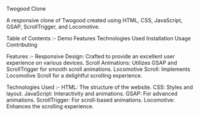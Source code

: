 Twogood Clone

A responsive clone of Twogood created using HTML, CSS, JavaScript, GSAP, ScrollTrigger, and Locomotive.


Table of Contents :-
		Demo
		Features
		Technologies Used
		Installation
		Usage
		Contributing

Features :-
		Responsive Design: Crafted to provide an excellent user experience on various devices.
		Scroll Animations: Utilizes GSAP and ScrollTrigger for smooth scroll animations.
		Locomotive Scroll: Implements Locomotive Scroll for a delightful scrolling experience.

 Technologies Used :-
		HTML: The structure of the website.
		CSS: Styles and layout.
		JavaScript: Interactivity and animations.
		GSAP: For advanced animations.
		ScrollTrigger: For scroll-based animations.
		Locomotive: Enhances the scrolling experience.
